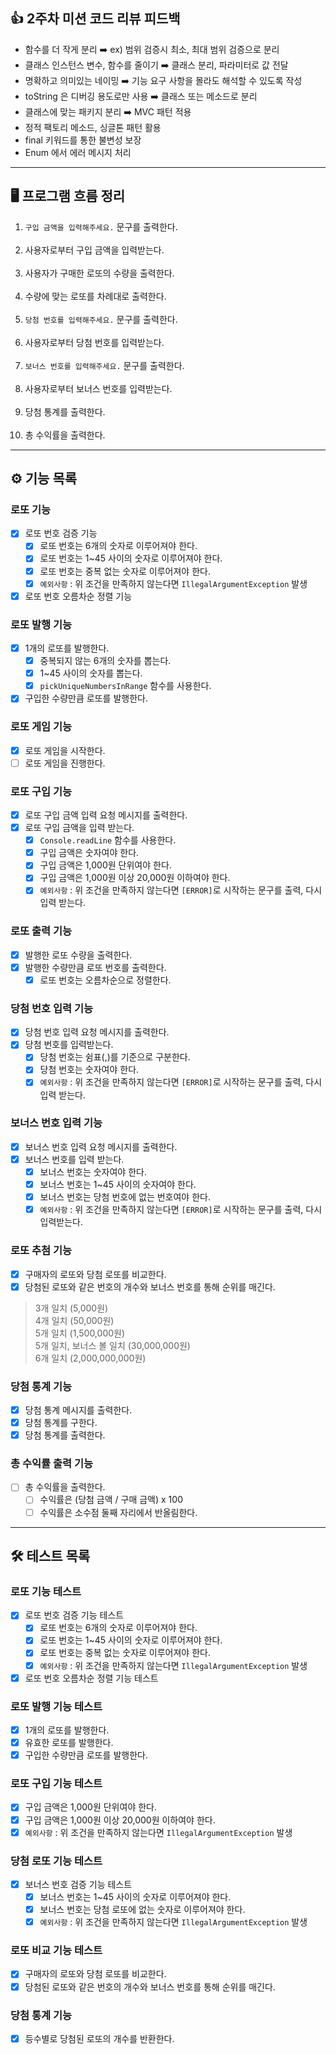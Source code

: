 ## 👍 2주차 미션 코드 리뷰 피드백
- 함수를 더 작게 분리 ➡️ ex) 범위 검증시 최소, 최대 범위 검증으로 분리
- 클래스 인스턴스 변수, 함수를 줄이기 ➡️ 클래스 분리, 파라미터로 값 전달
- 명확하고 의미있는 네이밍 ➡️ 기능 요구 사항을 몰라도 해석할 수 있도록 작성
- toString 은 디버깅 용도로만 사용 ➡️ 클래스 또는 메소드로 분리
- 클래스에 맞는 패키지 분리 ➡️ MVC 패턴 적용
- 정적 팩토리 메소드, 싱글톤 패턴 활용
- final 키워드를 통한 불변성 보장
- Enum 에서 에러 메시지 처리

---

## 🖥 프로그램 흐름 정리

1. `구입 금액을 입력해주세요.` 문구를 출력한다.
<br><br>
2. 사용자로부터 구입 금액을 입력받는다.
<br><br>
3. 사용자가 구매한 로또의 수량을 출력한다.
<br><br>
4. 수량에 맞는 로또를 차례대로 출력한다.
<br><br>
5. `당첨 번호를 입력해주세요.` 문구를 출력한다.
<br><br>
6. 사용자로부터 당첨 번호를 입력받는다.
<br><br>
7. `보너스 번호를 입력해주세요.` 문구를 출력한다.
<br><br>
8. 사용자로부터 보너스 번호를 입력받는다.
<br><br>
9. 당첨 통계를 출력한다.
<br><br>
10. 총 수익률을 출력한다.

--- 

## ⚙️ 기능 목록

### 로또 기능
- [X] 로또 번호 검증 기능
  - [X] 로또 번호는 6개의 숫자로 이루어져야 한다.
  - [X] 로또 번호는 1~45 사이의 숫자로 이루어져야 한다.
  - [X] 로또 번호는 중복 없는 숫자로 이루어져야 한다.
  - [X] `예외사항` : 위 조건을 만족하지 않는다면 `IllegalArgumentException` 발생
- [X] 로또 번호 오름차순 정렬 기능

### 로또 발행 기능
- [X] 1개의 로또를 발행한다.
  - [X] 중복되지 않는 6개의 숫자를 뽑는다.
  - [X] 1~45 사이의 숫자를 뽑는다.
  - [X] `pickUniqueNumbersInRange` 함수를 사용한다.
- [X] 구입한 수량만큼 로또를 발행한다.

### 로또 게임 기능
- [X] 로또 게임을 시작한다.
- [ ] 로또 게임을 진행한다.

### 로또 구입 기능
- [X] 로또 구입 금액 입력 요청 메시지를 출력한다.
- [X] 로또 구입 금액을 입력 받는다.
  - [X] `Console.readLine` 함수를 사용한다. 
  - [X] 구입 금액은 숫자여야 한다.
  - [X] 구입 금액은 1,000원 단위여야 한다.
  - [X] 구입 금액은 1,000원 이상 20,000원 이하여야 한다.
  - [X] `예외사항` : 위 조건을 만족하지 않는다면 `[ERROR]`로 시작하는 문구를 출력, 다시 입력 받는다.

### 로또 출력 기능
- [X] 발행한 로또 수량을 출력한다.
- [X] 발행한 수량만큼 로또 번호를 출력한다.
  - [X] 로또 번호는 오름차순으로 정렬한다.

### 당첨 번호 입력 기능
- [X] 당첨 번호 입력 요청 메시지를 출력한다.
- [X] 당첨 번호를 입력받는다.
  - [X] 당첨 번호는 쉼표(,)를 기준으로 구분한다.
  - [X] 당첨 번호는 숫자여야 한다.
  - [X] `예외사항` : 위 조건을 만족하지 않는다면 `[ERROR]`로 시작하는 문구를 출력, 다시 입력 받는다.

### 보너스 번호 입력 기능
- [X] 보너스 번호 입력 요청 메시지를 출력한다.
- [X] 보너스 번호를 입력 받는다.
  - [X] 보너스 번호는 숫자여야 한다.
  - [X] 보너스 번호는 1~45 사이의 숫자여야 한다.
  - [X] 보너스 번호는 당첨 번호에 없는 번호여야 한다.
  - [X] `예외사항` : 위 조건을 만족하지 않는다면 `[ERROR]`로 시작하는 문구를 출력, 다시 입력받는다.
  
### 로또 추첨 기능
- [X] 구매자의 로또와 당첨 로또를 비교한다.
- [X] 당첨된 로또와 같은 번호의 개수와 보너스 번호를 통해 순위를 매긴다.
> 3개 일치 (5,000원) <br>
4개 일치 (50,000원) <br>
5개 일치 (1,500,000원) <br>
5개 일치, 보너스 볼 일치 (30,000,000원) <br>
6개 일치 (2,000,000,000원) <br>

### 당첨 통계 기능
- [X] 당첨 통계 메시지를 출력한다.
- [X] 당첨 통계를 구한다.
- [X] 당첨 통계를 출력한다.

### 총 수익률 출력 기능
- [ ] 총 수익률을 출력한다.
  - [ ] 수익률은 (당첨 금액 / 구매 금액) x 100 
  - [ ] 수익률은 소수점 둘째 자리에서 반올림한다.

---

## 🛠 테스트 목록

### 로또 기능 테스트
- [X] 로또 번호 검증 기능 테스트
  - [X] 로또 번호는 6개의 숫자로 이루어져야 한다.
  - [X] 로또 번호는 1~45 사이의 숫자로 이루어져야 한다.
  - [X] 로또 번호는 중복 없는 숫자로 이루어져야 한다.
  - [X] `예외사항` : 위 조건을 만족하지 않는다면 `IllegalArgumentException` 발생
- [X] 로또 번호 오름차순 정렬 기능 테스트

### 로또 발행 기능 테스트
- [X] 1개의 로또를 발행한다.
- [X] 유효한 로또를 발행한다.
- [X] 구입한 수량만큼 로또를 발행한다.

### 로또 구입 기능 테스트
- [X] 구입 금액은 1,000원 단위여야 한다.
- [X] 구입 금액은 1,000원 이상 20,000원 이하여야 한다.
- [X] `예외사항` : 위 조건을 만족하지 않는다면 `IllegalArgumentException` 발생

### 당첨 로또 기능 테스트
- [X] 보너스 번호 검증 기능 테스트
  - [X] 보너스 번호는 1~45 사이의 숫자로 이루어져야 한다.
  - [X] 보너스 번호는 당첨 로또에 없는 숫자로 이루어져야 한다.
  - [X] `예외사항` : 위 조건을 만족하지 않는다면 `IllegalArgumentException` 발생

### 로또 비교 기능 테스트
- [X] 구매자의 로또와 당첨 로또를 비교한다.
- [X] 당첨된 로또와 같은 번호의 개수와 보너스 번호를 통해 순위를 매긴다.

### 당첨 통계 기능
- [X] 등수별로 당첨된 로또의 개수를 반환한다.